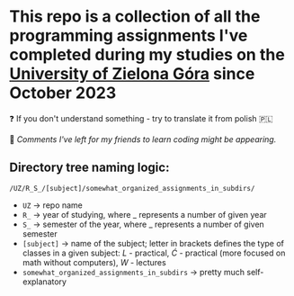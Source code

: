 # This repo is a collection of all the programming assignments I've completed during my studies on the [University of Zielona Góra](https://uz.zgora.pl/en/) since October 2023

❓ If you don't understand something - try to translate it from polish 🇵🇱

📝 *Comments I've left for my friends to learn coding might be appearing.*

## Directory tree naming logic:
`/UZ/R_S_/[subject]/somewhat_organized_assignments_in_subdirs/`

- `UZ` -> repo name
- `R_` -> year of studying, where _ represents a number of given year
- `S_` -> semester of the year, where _ represents a number of given semester
- `[subject]` -> name of the subject; letter in brackets defines the type of classes in a given subject: *L* - practical, *Ć* - practical (more focused on math without computers), *W* - lectures
- `somewhat_organized_assignments_in_subdirs` -> pretty much self-explanatory
